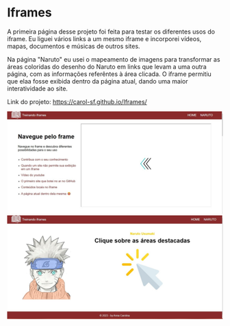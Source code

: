 # Iframes

A primeira página desse projeto foi feita para testar os diferentes usos do iframe. Eu liguei vários links a um mesmo iframe e incorporei vídeos, mapas, documentos e músicas de outros sites.

Na página "Naruto" eu usei o mapeamento de imagens para transformar as áreas coloridas do desenho do Naruto em links que levam a uma outra página, com as informações referêntes à área clicada. O iframe permitiu que elaa fosse exibida dentro da página atual, dando uma maior interatividade ao site.

Link do projeto: https://carol-sf.github.io/Iframes/

<img src="./img/pagina-home.jpeg">
<img src="./img/pagina-naruto.jpeg">
